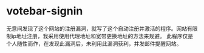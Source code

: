 # votebar-signin
无意间发现了这个网站的注册漏洞，就写了这个自动注册并激活的程序。网站有限制ip地址注册，我采用使用代理地址和宽带更换地址的方法来规避。
此程序仅是个人随性而作，在发现此漏洞后，未利用此漏洞获利，并发邮件提醒网站。
